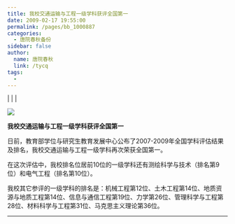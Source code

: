 ```yaml
---
title: 我校交通运输与工程一级学科获评全国第一
date: 2009-02-17 19:55:00
permalink: /pages/bb_1000887
categories: 
  - 唐院春秋备份
sidebar: false
author: 
  name: 唐院春秋
  link: /tycq
tags: 
  - 
---
```


|  |  |

![](http://img.blog.163.com/photo/zASbk9ecl9h7P9WOjOLScQ==/2296554334983534852.jpg)  

**我校交通运输与工程一级学科获评全国第一**

  

日前，教育部学位与研究生教育发展中心公布了2007-2009年全国学科评估结果及排名，我校交通运输与工程一级学科再次荣获全国第一。

在这次评估中，我校排名位居前10位的一级学科还有测绘科学与技术（排名第9位）和电气工程（排名第10位）。

我校其它参评的一级学科的排名是：机械工程第12位、土木工程第14位、地质资源与地质工程第14位、信息与通信工程第19位、力学第26位、管理科学与工程第28位、材料科学与工程第31位、马克思主义理论第36位。

  
  
  
---